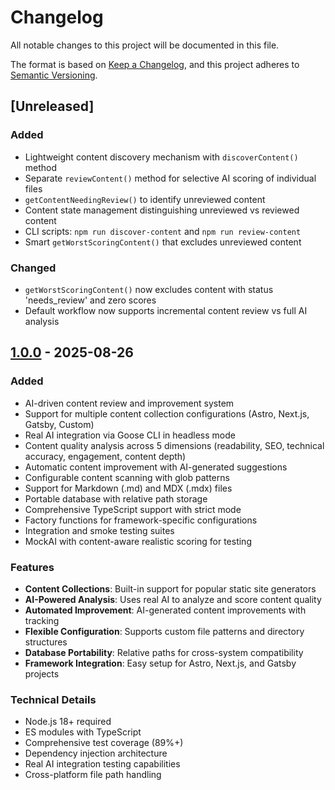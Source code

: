 # Changelog

All notable changes to this project will be documented in this file.

The format is based on [Keep a Changelog](https://keepachangelog.com/en/1.0.0/),
and this project adheres to [Semantic Versioning](https://semver.org/spec/v2.0.0.html).

## [Unreleased]

### Added
- Lightweight content discovery mechanism with `discoverContent()` method
- Separate `reviewContent()` method for selective AI scoring of individual files  
- `getContentNeedingReview()` to identify unreviewed content
- Content state management distinguishing unreviewed vs reviewed content
- CLI scripts: `npm run discover-content` and `npm run review-content`
- Smart `getWorstScoringContent()` that excludes unreviewed content

### Changed
- `getWorstScoringContent()` now excludes content with status 'needs_review' and zero scores
- Default workflow now supports incremental content review vs full AI analysis

## [1.0.0] - 2025-08-26

### Added
- AI-driven content review and improvement system
- Support for multiple content collection configurations (Astro, Next.js, Gatsby, Custom)
- Real AI integration via Goose CLI in headless mode
- Content quality analysis across 5 dimensions (readability, SEO, technical accuracy, engagement, content depth)
- Automatic content improvement with AI-generated suggestions
- Configurable content scanning with glob patterns
- Support for Markdown (.md) and MDX (.mdx) files
- Portable database with relative path storage
- Comprehensive TypeScript support with strict mode
- Factory functions for framework-specific configurations
- Integration and smoke testing suites
- MockAI with content-aware realistic scoring for testing

### Features
- **Content Collections**: Built-in support for popular static site generators
- **AI-Powered Analysis**: Uses real AI to analyze and score content quality
- **Automated Improvement**: AI-generated content improvements with tracking
- **Flexible Configuration**: Supports custom file patterns and directory structures
- **Database Portability**: Relative paths for cross-system compatibility
- **Framework Integration**: Easy setup for Astro, Next.js, and Gatsby projects

### Technical Details
- Node.js 18+ required
- ES modules with TypeScript
- Comprehensive test coverage (89%+)
- Dependency injection architecture
- Real AI integration testing capabilities
- Cross-platform file path handling

[1.0.0]: https://github.com/oletizi/shakespeare/releases/tag/v1.0.0